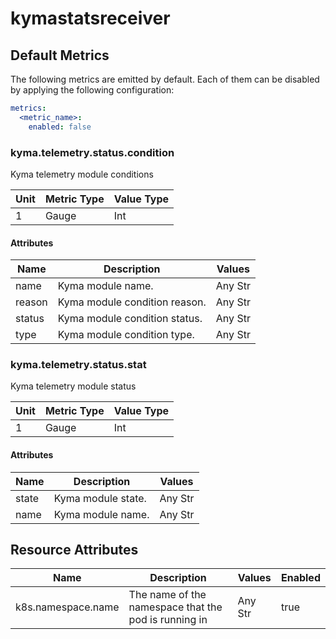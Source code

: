 [comment]: <> (Code generated by mdatagen. DO NOT EDIT.)

# kymastatsreceiver

## Default Metrics

The following metrics are emitted by default. Each of them can be disabled by applying the following configuration:

```yaml
metrics:
  <metric_name>:
    enabled: false
```

### kyma.telemetry.status.condition

Kyma telemetry module conditions

| Unit | Metric Type | Value Type |
| ---- | ----------- | ---------- |
| 1 | Gauge | Int |

#### Attributes

| Name | Description | Values |
| ---- | ----------- | ------ |
| name | Kyma module name. | Any Str |
| reason | Kyma module condition reason. | Any Str |
| status | Kyma module condition status. | Any Str |
| type | Kyma module condition type. | Any Str |

### kyma.telemetry.status.stat

Kyma telemetry module status

| Unit | Metric Type | Value Type |
| ---- | ----------- | ---------- |
| 1 | Gauge | Int |

#### Attributes

| Name | Description | Values |
| ---- | ----------- | ------ |
| state | Kyma module state. | Any Str |
| name | Kyma module name. | Any Str |

## Resource Attributes

| Name | Description | Values | Enabled |
| ---- | ----------- | ------ | ------- |
| k8s.namespace.name | The name of the namespace that the pod is running in | Any Str | true |
